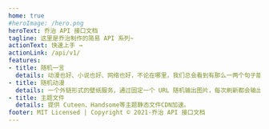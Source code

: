 ```yaml
---
home: true
#heroImage: /hero.png
heroText: 乔治 API 接口文档
tagline: 这里是乔治制作的简易 API 系列~
actionText: 快速上手 →
actionLink: /api/v1/
features:
- title: 随机一言
  details: 动漫也好、小说也好、网络也好，不论在哪里，我们总会看到有那么一两个句子能穿透你的心。
- title: 随机动漫
  details: 一个外链形式的壁纸服务，通过固定一个 URL 随机输出图片，每次刷新都会输出不一样的图片。
- title: 主题文件
  details: 提供 Cuteen、Handsome等主题静态文件CDN加速。
footer: MIT Licensed | Copyright © 2021-乔治 API 接口文档
---
```


#